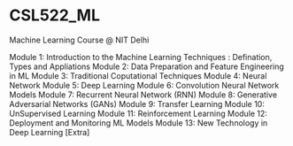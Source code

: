# CSL522_ML
Machine Learning Course @ NIT Delhi

Module 1: Introduction to the Machine Learning Techniques :  Defination, Types and Appliations 
Module 2:  Data Preparation and Feature Engineering in ML
Module 3: Traditional Coputational Techniques 
Module 4:  Neural Network 
Module 5: Deep Learning 
Module 6: Convolution Neural Network Models 
Module 7: Recurrent Neural Network (RNN) 
Module 8: Generative Adversarial Networks (GANs)
Module 9: Transfer Learning
Module 10: UnSupervised Learning
Module 11: Reinforcement Learning
Module 12: Deployment and Monitoring ML Models 
Module 13:  New Technology in Deep Learning  [Extra] 
